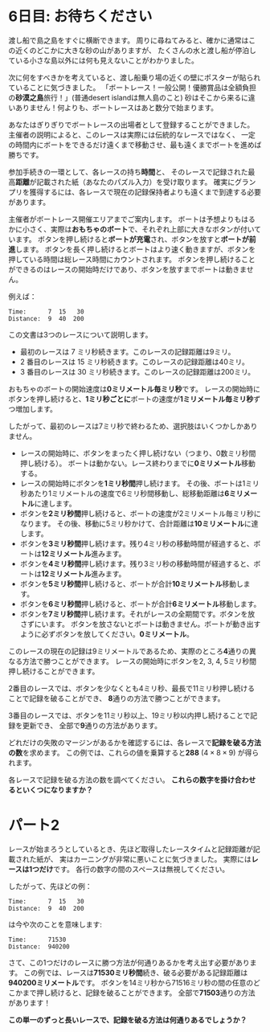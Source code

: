 # 6日目: お待ちください

渡し船で島之島をすぐに横断できます。
周りに尋ねてみると、確かに通常はこの近くのどこかに大きな砂の山がありますが、
たくさんの水と渡し船が停泊している小さな島以外には何も見えないことがわかりました。

次に何をすべきかを考えていると、渡し船乗り場の近くの壁にポスターが貼られていることに気づきました。
「ボートレース！一般公開！優勝賞品は全額負担の**砂漠之島**旅行！」(普通desert islandは無人島のこと)
砂はそこから来るに違いありません！何よりも、ボートレースはあと数分で始まります。

あなたはぎりぎりでボートレースの出場者として登録することができました。
主催者の説明によると、このレースは実際には伝統的なレースではなく、
一定の時間内にボートをできるだけ遠くまで移動させ、最も遠くまでボートを進めば勝ちです。

参加手続きの一環として、各レースの持ち**時間**と、
そのレースで記録された最高**距離**が記載された紙（あなたのパズル入力）を受け取ります。
確実にグランプリを獲得するには、各レースで現在の記録保持者よりも遠くまで到達する必要があります。

主催者がボートレース開催エリアまでご案内します。
ボートは予想よりもはるかに小さく、実際は**おもちゃのボート**で、それぞれ上部に大きなボタンが付いています。
ボタンを押し続けると**ボートが充電**され、ボタンを放すと**ボートが前進**します。
ボタンを長く押し続けるとボートはより速く動きますが、ボタンを押している時間は総レース時間にカウントされます。
ボタンを押し続けることができるのはレースの開始時だけであり、ボタンを放すまでボートは動きません。

例えば：

```
Time:      7  15   30
Distance:  9  40  200
```

この文書は3つのレースについて説明します。

- 最初のレースは 7 ミリ秒続きます。このレースの記録距離は9ミリ。
- 2 番目のレースは 15 ミリ秒続きます。このレースの記録距離は40ミリ。
- 3 番目のレースは 30 ミリ秒続きます。このレースの記録距離は200ミリ。

おもちゃのボートの開始速度は**0ミリメートル毎ミリ秒**です。
レースの開始時にボタンを押し続けると、**1ミリ秒ごとに**ボートの速度が**1ミリメートル毎ミリ秒**ずつ増加します。

したがって、最初のレースは7ミリ秒で終わるため、選択肢はいくつかしかありません。

- レースの開始時に、ボタンをまったく押し続けない（つまり、0数ミリ秒間押し続ける）。
ボートは動かない。レース終わりまでに**0ミリメートル**移動する。
- レースの開始時にボタンを**1ミリ秒間**押し続けます。
その後、ボートは1ミリ秒あたり1ミリメートルの速度で6ミリ秒間移動し、総移動距離は**6ミリメートル**に達します。
- ボタンを**2ミリ秒間**押し続けると、ボートの速度が2ミリメートル毎ミリ秒になります。
その後、移動に5ミリ秒かけて、合計距離は**10ミリメートル**に達します。
- ボタンを**3ミリ秒間**押し続けます。残り4ミリ秒の移動時間が経過すると、ボートは**12ミリメートル**進みます。
- ボタンを**4ミリ秒間**押し続けます。残り3ミリ秒の移動時間が経過すると、ボートは**12ミリメートル**進みます。
- ボタンを**5ミリ秒間**押し続けると、ボートが合計**10ミリメートル**移動します。
- ボタンを**6ミリ秒間**押し続けると、ボートが合計**6ミリメートル**移動します。
- ボタンを**7ミリ秒間**押し続けます。それがレースの全期間です。ボタンを放さずにいます。
ボタンを放さないとボートは動きません。ボートが動き出すように必ずボタンを放してください。**0ミリメートル**。

このレースの現在の記録は9ミリメートルであるため、実際のところ**4**通りの異なる方法で勝つことができます。
レースの開始時にボタンを2, 3, 4, 5ミリ秒間押し続けることができます。

2番目のレースでは、ボタンを少なくとも4ミリ秒、最長で11ミリ秒押し続けることで記録を破ることができ、
**8**通りの方法で勝つことができます。

3番目のレースでは、ボタンを11ミリ秒以上、19ミリ秒以内押し続けることで記録を更新でき、
全部で**9**通りの方法があります。

どれだけの失敗のマージンがあるかを確認するには、各レースで**記録を破る方法の数**を求めます。
この例では、これらの値を乗算すると**288** $(4 \times  8 \times 9)$ が得られます。

各レースで記録を破る方法の数を調べてください。
**これらの数字を掛け合わせるといくつになりますか？**

# パート2

レースが始まろうとしているとき、先ほど取得したレースタイムと記録距離が記載された紙が、
実はカーニングが非常に悪いことに気づきました。
実際には**レースは1つだけ**です。
各行の数字の間のスペースは無視してください。

したがって、先ほどの例：

```
Time:      7  15   30
Distance:  9  40  200
```

は今や次のことを意味します:

```
Time:      71530
Distance:  940200
```

さて、この1つだけのレースに勝つ方法が何通りあるかを考え出す必要があります。
この例では、レースは**71530ミリ秒間**続き、破る必要がある記録距離は**940200ミリメートル**です。
ボタンを14ミリ秒から71516ミリ秒の間の任意のどこかまで押し続けると、記録を破ることができます。
全部で**71503**通りの方法があります！

**この単一のずっと長いレースで、記録を破る方法は何通りあるでしょうか？**
